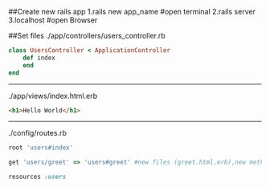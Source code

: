 ##Create new rails app
1.rails new app_name  #open terminal
2.rails server
3.localhost 					#open Browser

##Set files
./app/controllers/users_controller.rb
```ruby
class UsersController < ApplicationController
	def index
	end
end
```
***
./app/views/index.html.erb
```html
<h1>Hello World</h1>
```
***
./config/routes.rb
```ruby
root 'users#index'  

get 'users/greet' => 'users#greet' #new files (greet.html.erb),new method greet in UsersController.rb

resources :users

